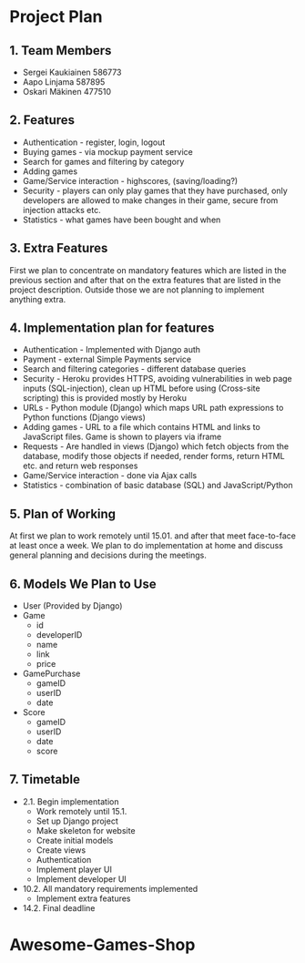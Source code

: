 # Project Plan

## 1. Team Members
* Sergei Kaukiainen 586773
* Aapo Linjama 587895
* Oskari Mäkinen 477510

## 2. Features
* Authentication - register, login, logout
* Buying games - via mockup payment service
* Search for games and filtering by category
* Adding games 
* Game/Service interaction - highscores, (saving/loading?)
* Security - players can only play games that they have purchased, only developers are allowed to make changes in their game, secure from injection attacks etc.
* Statistics - what games have been bought and when

## 3. Extra Features
First we plan to concentrate on mandatory features which are listed in the previous section and after that on the extra features that are listed in the project description. Outside those we are not planning to implement anything extra.

## 4. Implementation plan for features
* Authentication - Implemented with Django auth
* Payment - external Simple Payments service
* Search and filtering categories - different database queries
* Security - Heroku provides HTTPS, avoiding vulnerabilities in web page inputs (SQL-injection), clean up HTML before using (Cross-site scripting) this is provided mostly by Heroku
* URLs - Python module (Django) which maps URL path expressions to Python functions (Django views)
* Adding games - URL to a file which contains HTML and links to JavaScript files. Game is shown to players via iframe
* Requests - Are handled in views (Django) which fetch objects from the database, modify those objects if needed, render forms, return HTML etc. and return web responses
* Game/Service interaction - done via Ajax calls
* Statistics - combination of basic database (SQL) and JavaScript/Python

## 5. Plan of Working
At first we plan to work remotely until 15.01. and after that meet face-to-face at least once a week. We plan to do implementation at home and discuss general planning and decisions during the meetings.

## 6. Models We Plan to Use
* User (Provided by Django)
* Game
   - id
   - developerID
   - name
   - link
   - price
* GamePurchase
   - gameID
   - userID
   - date
* Score
   - gameID
   - userID
   - date
   - score

## 7. Timetable
* 2.1. Begin implementation
  - Work remotely until 15.1.
  - Set up Django project
  - Make skeleton for website
  - Create initial models
  - Create views
  - Authentication
  - Implement player UI
  - Implement developer UI
* 10.2. All mandatory requirements implemented
  - Implement extra features
* 14.2. Final deadline
# Awesome-Games-Shop
